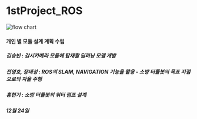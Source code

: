 # 1stProject_ROS
![flow chart](https://user-images.githubusercontent.com/61238033/147212101-818e5f6f-77fc-419c-ad1f-c0022275a7ad.png)
#### 개인 별 모듈 설계 계획 수립
##### 김승빈 : 감시카메라 모듈에 탑재할 딥러닝 모델 개발
##### 전영호, 장태성 : ROS의 SLAM, NAVIGATION 기능을 활용 - 소방 터틀봇의 목표 지점으로의 자율 주행
##### 홍현기 : 소방 터틀봇의 워터 펌프 설계  

##### 12월 24일
